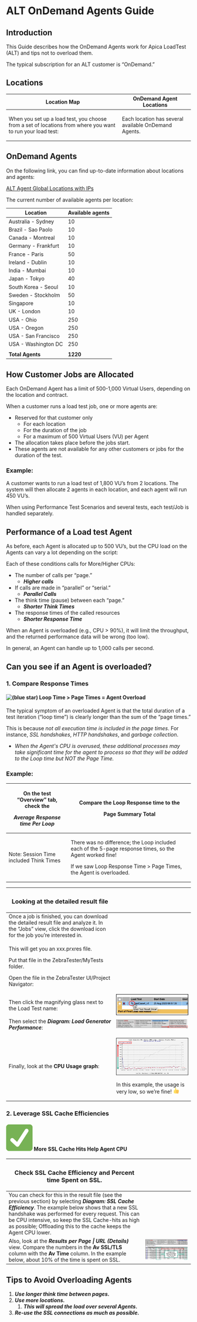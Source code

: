 # ALT OnDemand Agents Guide

## Introduction <a href="#altondemandagentsguide-introduction" id="altondemandagentsguide-introduction"></a>

This Guide describes how the OnDemand Agents work for Apica LoadTest (ALT) and tips not to overload them.

The typical subscription for an ALT customer is “OnDemand.”

## Locations <a href="#altondemandagentsguide-locations" id="altondemandagentsguide-locations"></a>

| **Location Map**                                                                                                         | **OnDemand Agent Locations**                                       |
| ------------------------------------------------------------------------------------------------------------------------ | ------------------------------------------------------------------ |
| <p>When you set up a load test, you choose from a set of locations from where you want to run your load test:</p><p></p> | <p>Each location has several available OnDemand Agents.</p><p></p> |

## OnDemand Agents <a href="#altondemandagentsguide-ondemandagents" id="altondemandagentsguide-ondemandagents"></a>

On the following link, you can find up-to-date information about locations and agents:

[ALT Agent Global Locations with IPs](https://apica-ip-addresses.s3.eu-central-1.amazonaws.com/alt-agent-networks.html)

The current number of available agents per location:

| Location            | Available agents |
| ------------------- | ---------------- |
| Australia - Sydney  | 10               |
| Brazil - Sao Paolo  | 10               |
| Canada - Montreal   | 10               |
| Germany - Frankfurt | 10               |
| France - Paris      | 50               |
| Ireland - Dublin    | 10               |
| India - Mumbai      | 10               |
| Japan - Tokyo       | 40               |
| South Korea - Seoul | 10               |
| Sweden - Stockholm  | 50               |
| Singapore           | 10               |
| UK - London         | 10               |
| USA - Ohio          | 250              |
| USA - Oregon        | 250              |
| USA - San Francisco | 250              |
| USA - Washington DC | 250              |
|                     |                  |
| **Total Agents**    | **1220**         |

## How Customer Jobs are Allocated <a href="#altondemandagentsguide-howcustomerjobsareallocated" id="altondemandagentsguide-howcustomerjobsareallocated"></a>

Each OnDemand Agent has a limit of 500-1,000 Virtual Users, depending on the location and contract.

When a customer runs a load test job, one or more agents are:

* Reserved for that customer only
  * For each location
  * For the duration of the job
  * For a maximum of 500 Virtual Users (VU) per Agent
* The allocation takes place before the jobs start.
* These agents are not available for any other customers or jobs for the duration of the test.

### Example: <a href="#altondemandagentsguide-example" id="altondemandagentsguide-example"></a>

A customer wants to run a load test of 1,800 VU’s from 2 locations. The system will then allocate 2 agents in each location, and each agent will run 450 VU’s.

When using Performance Test Scenarios and several tests, each test/Job is handled separately.

## Performance of a Load test Agent <a href="#altondemandagentsguide-performanceofaloadtestagent" id="altondemandagentsguide-performanceofaloadtestagent"></a>

As before, each Agent is allocated up to 500 VU’s, but the CPU load on the Agents can vary a lot depending on the script:

Each of these conditions calls for More/Higher CPUs:

* The number of calls per “page.”
  * _**Higher calls**_
* If calls are made in “parallel” or “serial.”
  * _**Parallel Calls**_
* The think time (pause) between each “page.”
  * _**Shorter Think Times**_
* The response times of the called resources
  * _**Shorter Response Time**_

When an Agent is overloaded (e.g., CPU > 90%), it will limit the throughput, and the returned performance data will be wrong (too low).

In general, an Agent can handle up to 1,000 calls per second.

## Can you see if an Agent is overloaded? <a href="#altondemandagentsguide-canyouseeifanagentisoverloaded" id="altondemandagentsguide-canyouseeifanagentisoverloaded"></a>

### 1. Compare Response Times <a href="#altondemandagentsguide-1.compareresponsetimes" id="altondemandagentsguide-1.compareresponsetimes"></a>

#### ![(blue star)](../../.gitbook/assets/flag\_on.png) Loop Time > Page Times = Agent Overload <a href="#altondemandagentsguide-looptime-greater-than-pagetimes-agentoverload" id="altondemandagentsguide-looptime-greater-than-pagetimes-agentoverload"></a>

The typical symptom of an overloaded Agent is that the total duration of a test iteration (“loop time”) is clearly longer than the sum of the “page times.”

This is because _not all execution time is included in the page times_. For instance, _SSL handshakes_, _HTTP handshakes_, and _garbage collection_.

* _When the Agent's CPU is overused, these additional processes may take significant time for the agent to process so that they will be added to the Loop time but NOT the Page Time._

### Example: <a href="#altondemandagentsguide-example-.1" id="altondemandagentsguide-example-.1"></a>

| <p>On the test “Overview” tab, check the</p><p><em>Average Response time Per Loop</em></p> | <p>Compare the Loop Response time to the</p><p>Page Summary Total</p>                                                                                                                           |
| ------------------------------------------------------------------------------------------ | ----------------------------------------------------------------------------------------------------------------------------------------------------------------------------------------------- |
| <p></p><p>Note: Session Time included Think Times</p>                                      | <p></p><p>There was no difference; the Loop included each of the 5-page response times, so the Agent worked fine!</p><p>If we saw Loop Response Time > Page Times, the Agent is overloaded.</p> |

| <h3 id="altondemandagentsguide-lookingatthedetailedresultfile"><strong>Looking at the detailed result file</strong></h3>                                         |                                                                                                                                                                                              |
| ---------------------------------------------------------------------------------------------------------------------------------------------------------------- | -------------------------------------------------------------------------------------------------------------------------------------------------------------------------------------------- |
| Once a job is finished, you can download the detailed result file and analyze it. In the “Jobs” view, click the download icon for the job you’re interested in.  |                                                                                                                                                                                              |
| <p>This will get you an xxx.prxres file.</p><p>Put that file in the ZebraTester/MyTests folder.</p><p>Open the file in the ZebraTester UI/Project Navigator:</p> |                                                                                                                                                                                              |
| Then click the magnifying glass next to the Load Test name:                                                                                                      | ![](../../.gitbook/assets/893288451.png)                                                                                                                                                     |
| Then select the _**Diagram: Load Generator Performance**_:                                                                                                       | ![](../../.gitbook/assets/892239878.png)                                                                                                                                                     |
| Finally, look at the **CPU Usage graph**:                                                                                                                        | <p><img src="../../.gitbook/assets/892862471.png" alt=""></p><p>In this example, the usage is very low, so we’re fine! <img src="../../.gitbook/assets/thumbs_up.png" alt="(thumbs up)"></p> |

### 2. Leverage SSL Cache Efficiencies <a href="#altondemandagentsguide-2.leveragesslcacheefficiencies" id="altondemandagentsguide-2.leveragesslcacheefficiencies"></a>

#### ![(blue star)](../../.gitbook/assets/2705.png) More SSL Cache Hits Help Agent CPU <a href="#altondemandagentsguide-moresslcachehitshelpagentcpu" id="altondemandagentsguide-moresslcachehitshelpagentcpu"></a>

| <h3 id="altondemandagentsguide-checksslcacheefficiencyandpercenttimespentonssl"><strong>Check SSL Cache Efficiency and Percent time Spent on SSL.</strong></h3>                                                                                                                                                                             |                                          |
| ------------------------------------------------------------------------------------------------------------------------------------------------------------------------------------------------------------------------------------------------------------------------------------------------------------------------------------------- | ---------------------------------------- |
| You can check for this in the result file (see the previous section) by selecting _**Diagram: SSL Cache Efficiency**_. The example below shows that a new SSL handshake was performed for every request. This can be CPU intensive, so keep the SSL Cache-hits as high as possible; Offloading this to the cache keeps the Agent CPU lower. |                                          |
| Also, look at the _**Results per Page \| URL (Details)**_ view. Compare the numbers in the **Av SSL/TLS** column with the **Av Time** column. In the example below, about 10% of the time is spent on SSL.                                                                                                                                  | ![](../../.gitbook/assets/893124623.png) |

## Tips to Avoid Overloading Agents <a href="#altondemandagentsguide-tipstoavoidoverloadingagents" id="altondemandagentsguide-tipstoavoidoverloadingagents"></a>

1. _**Use longer think time between pages.**_
2. _**Use more locations.**_
   1. _**This will spread the load over several Agents.**_
3. _**Re-use the SSL connections as much as possible.**_
